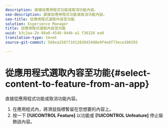 ```yaml
---
description: 直接從應用程式功能或取消功能內容。
seo-description: 直接從應用程式功能或取消功能內容。
seo-title: 從應用程式選取內容至功能
solution: Experience Manager
title: 從應用程式選取內容至功能
uuid: b3c2aa-2b-98a0-4548-944b-a1 f36326 ea0
translation-type: tm+mt
source-git-commit: 566ea2587f101202045488e9f4edf73ece100293

---
```



# 從應用程式選取內容至功能{#select-content-to-feature-from-an-app}

直接從應用程式功能或取消功能內容。

1. 在應用程式內，將滑鼠指標暫留在您想要的內容上。
1. 按一下 **[!UICONTROL Feature]** 以功能或 **[!UICONTROL Unfeature]** 停止裝飾該內容。
